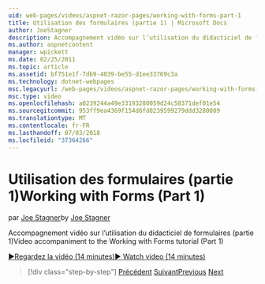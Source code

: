 ```yaml
---
uid: web-pages/videos/aspnet-razor-pages/working-with-forms-part-1
title: Utilisation des formulaires (partie 1) | Microsoft Docs
author: JoeStagner
description: Accompagnement vidéo sur l’utilisation du didacticiel de formulaires (partie 1)
ms.author: aspnetcontent
manager: wpickett
ms.date: 02/25/2011
ms.topic: article
ms.assetid: bf751e1f-7db9-4039-be55-d1ee33769c3a
ms.technology: dotnet-webpages
msc.legacyurl: /web-pages/videos/aspnet-razor-pages/working-with-forms-part-1
msc.type: video
ms.openlocfilehash: a0239244a49e33193280059d24c58371def01e54
ms.sourcegitcommit: 953ff9ea4369f154d6fd0239599279ddd3280009
ms.translationtype: MT
ms.contentlocale: fr-FR
ms.lasthandoff: 07/03/2018
ms.locfileid: "37364266"
---
```

<a name="working-with-forms-part-1"></a><span data-ttu-id="3cabf-103">Utilisation des formulaires (partie 1)</span><span class="sxs-lookup"><span data-stu-id="3cabf-103">Working with Forms (Part 1)</span></span>
====================
<span data-ttu-id="3cabf-104">par [Joe Stagner](https://github.com/JoeStagner)</span><span class="sxs-lookup"><span data-stu-id="3cabf-104">by [Joe Stagner](https://github.com/JoeStagner)</span></span>

<span data-ttu-id="3cabf-105">Accompagnement vidéo sur l’utilisation du didacticiel de formulaires (partie 1)</span><span class="sxs-lookup"><span data-stu-id="3cabf-105">Video accompaniment to the Working with Forms tutorial (Part 1)</span></span>

[<span data-ttu-id="3cabf-106">&#9654;Regardez la vidéo (14 minutes)</span><span class="sxs-lookup"><span data-stu-id="3cabf-106">&#9654; Watch video (14 minutes)</span></span>](https://channel9.msdn.com/Blogs/ASP-NET-Site-Videos/working-with-forms-part-1)

> [!div class="step-by-step"]
> <span data-ttu-id="3cabf-107">[Précédent](creating-a-consistent-look-part-2.md)
> [Suivant](working-with-forms-part-2.md)</span><span class="sxs-lookup"><span data-stu-id="3cabf-107">[Previous](creating-a-consistent-look-part-2.md)
[Next](working-with-forms-part-2.md)</span></span>
